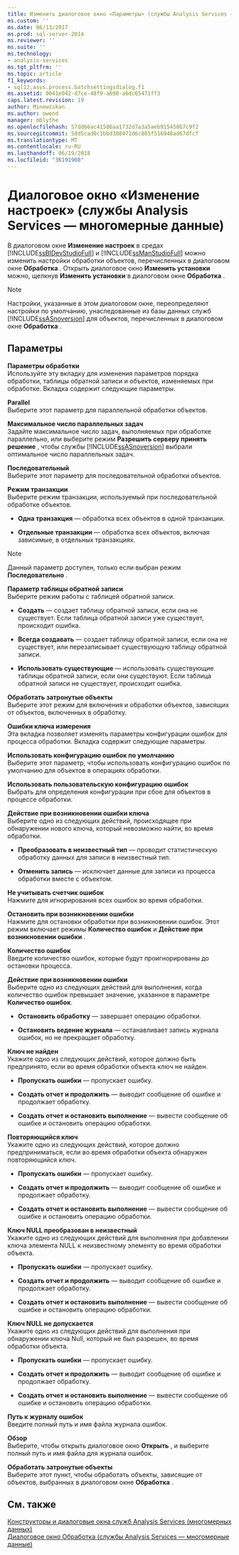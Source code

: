```yaml
---
title: Изменить диалоговое окно «Параметры» (службы Analysis Services — многомерные данные) | Документы Microsoft
ms.custom: ''
ms.date: 06/13/2017
ms.prod: sql-server-2014
ms.reviewer: ''
ms.suite: ''
ms.technology:
- analysis-services
ms.tgt_pltfrm: ''
ms.topic: article
f1_keywords:
- sql12.asvs.process.batchsettingsdialog.f1
ms.assetid: 0041e042-d7ce-48f9-a690-a6dc65471ff3
caps.latest.revision: 19
author: Minewiskan
ms.author: owend
manager: mblythe
ms.openlocfilehash: 57dd66ac41586aa1732d7a3a5aeb915450b7c9f2
ms.sourcegitcommit: 5dd5cad0c1bbd308471d6c885f516948ad67dfcf
ms.translationtype: MT
ms.contentlocale: ru-RU
ms.lasthandoff: 06/19/2018
ms.locfileid: "36191908"
---
```

# <a name="change-settings-dialog-box-analysis-services---multidimensional-data"></a>Диалоговое окно «Изменение настроек» (службы Analysis Services — многомерные данные)
  В диалоговом окне **Изменение настроек** в средах [!INCLUDE[ssBIDevStudioFull](../includes/ssbidevstudiofull-md.md)] и [!INCLUDE[ssManStudioFull](../includes/ssmanstudiofull-md.md)] можно изменить настройки обработки объектов, перечисленных в диалоговом окне **Обработка** . Открыть диалоговое окно **Изменить установки** можно, щелкнув **Изменить установки** в диалоговом окне **Обработка** .  
  
> [!NOTE]  
>  Настройки, указанные в этом диалоговом окне, переопределяют настройки по умолчанию, унаследованные из базы данных служб [!INCLUDE[ssASnoversion](../includes/ssasnoversion-md.md)] для объектов, перечисленных в диалоговом окне **Обработка** .  
  
## <a name="options"></a>Параметры  
 **Параметры обработки**  
 Используйте эту вкладку для изменения параметров порядка обработки, таблицы обратной записи и объектов, изменяемых при обработке. Вкладка содержит следующие параметры.  
  
 **Parallel**  
 Выберите этот параметр для параллельной обработки объектов.  
  
 **Максимальное число параллельных задач**  
 Задайте максимальное число задач, выполняемых при обработке параллельно, или выберите режим **Разрешить серверу принять решение** , чтобы службы [!INCLUDE[ssASnoversion](../includes/ssasnoversion-md.md)] выбрали оптимальное число параллельных задач.  
  
 **Последовательный**  
 Выберите этот параметр для последовательной обработки объектов.  
  
 **Режим транзакции**  
 Выберите режим транзакции, используемый при последовательной обработке объектов.  
  
-   **Одна транзакция** — обработка всех объектов в одной транзакции.  
  
-   **Отдельные транзакции** — обработка всех объектов, включая зависимые, в отдельных транзакциях.  
  
> [!NOTE]  
>  Данный параметр доступен, только если выбран режим **Последовательно** .  
  
 **Параметр таблицы обратной записи**  
 Выберите режим работы с таблицей обратной записи.  
  
-   **Создать** — создает таблицу обратной записи, если она не существует. Если таблица обратной записи уже существует, происходит ошибка.  
  
-   **Всегда создавать** — создает таблицу обратной записи, если она не существует, или перезаписывает существующую таблицу обратной записи.  
  
-   **Использовать существующие** — использовать существующие таблицы обратной записи, если они существуют. Если таблица обратной записи не существует, происходит ошибка.  
  
 **Обработать затронутые объекты**  
 Выберите этот режим для включения и обработки объектов, зависящих от объектов, включенных в обработку.  
  
 **Ошибки ключа измерения**  
 Эта вкладка позволяет изменять параметры конфигурации ошибок для процесса обработки. Вкладка содержит следующие параметры.  
  
 **Использовать конфигурацию ошибок по умолчанию**  
 Выберите этот параметр, чтобы использовать конфигурацию ошибок по умолчанию для объектов в операциях обработки.  
  
 **Использовать пользовательскую конфигурацию ошибок**  
 Выбрать для определения конфигурации при сбое для объектов в процессе обработки.  
  
 **Действие при возникновении ошибки ключа**  
 Выберите одно из следующих действий, происходящее при обнаружении нового ключа, который невозможно найти, во время обработки.  
  
-   **Преобразовать в неизвестный тип** — проводит статистическую обработку данных для записи в неизвестный тип.  
  
-   **Отменить запись** — исключает данные для записи из процесса обработки вместе с объектом.  
  
 **Не учитывать счетчик ошибок**  
 Нажмите для игнорирования всех ошибок во время обработки.  
  
 **Остановить при возникновении ошибки**  
 Нажмите для остановки обработки при возникновении ошибок. Этот режим включает режимы **Количество ошибок** и **Действие при возникновении ошибки** .  
  
 **Количество ошибок**  
 Введите количество ошибок, которые будут проигнорированы до остановки процесса.  
  
 **Действие при возникновении ошибки**  
 Выберите одно из следующих действий для выполнения, когда количество ошибок превышает значение, указанное в параметре **Количество ошибок**.  
  
-   **Остановить обработку** — завершает операцию обработки.  
  
-   **Остановить ведение журнала** — останавливает запись журнала ошибок, но не прекращает обработку.  
  
 **Ключ не найден**  
 Укажите одно из следующих действий, которое должно быть предпринято, если во время обработки объекта ключ не найден.  
  
-   **Пропускать ошибки** — пропускает ошибку.  
  
-   **Создать отчет и продолжить** — выводит сообщение об ошибке и продолжает обработку.  
  
-   **Создать отчет и остановить выполнение** — вывести сообщение об ошибке и остановить операцию обработки.  
  
 **Повторяющийся ключ**  
 Укажите одно из следующих действий, которое должно предприниматься, если во время обработки объекта обнаружен повторяющийся ключ.  
  
-   **Пропускать ошибки** — пропускает ошибку.  
  
-   **Создать отчет и продолжить** — выводит сообщение об ошибке и продолжает обработку.  
  
-   **Создать отчет и остановить выполнение** — вывести сообщение об ошибке и остановить операцию обработки.  
  
 **Ключ NULL преобразован в неизвестный**  
 Укажите одно из следующих действий для выполнения при добавлении ключа элемента NULL к неизвестному элементу во время обработки объекта.  
  
-   **Пропускать ошибки** — пропускает ошибку.  
  
-   **Создать отчет и продолжить** — выводит сообщение об ошибке и продолжает обработку.  
  
-   **Создать отчет и остановить выполнение** — вывести сообщение об ошибке и остановить операцию обработки.  
  
 **Ключ NULL не допускается**  
 Укажите одно из следующих действий для выполнения при обнаружении ключа Null, который не был разрешен, во время обработки объекта.  
  
-   **Пропускать ошибки** — пропускает ошибку.  
  
-   **Создать отчет и продолжить** — выводит сообщение об ошибке и продолжает обработку.  
  
-   **Создать отчет и остановить выполнение** — вывести сообщение об ошибке и остановить операцию обработки.  
  
 **Путь к журналу ошибок**  
 Введите полный путь и имя файла журнала ошибок.  
  
 **Обзор**  
 Выберите, чтобы открыть диалоговое окно **Открыть** , и выберите полный путь и имя файла для журнала ошибок.  
  
 **Обработать затронутые объекты**  
 Выберите этот пункт, чтобы обработать объекты, зависящие от объектов, выбранных в диалоговом окне **Обработка** .  
  
## <a name="see-also"></a>См. также  
 [Конструкторы и диалоговые окна служб Analysis Services &#40;многомерных данных&#41;](analysis-services-designers-and-dialog-boxes-multidimensional-data.md)   
 [Диалоговое окно Обработка &#40;службы Analysis Services — многомерные данные&#41;](process-dialog-box-analysis-services-multidimensional-data.md)  
  
  
